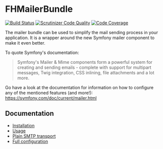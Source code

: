 FHMailerBundle
============
[![Build Status](https://travis-ci.org/freshheads/FHMailerBundle.png?branch=develop)](https://travis-ci.org/freshheads/FHMailerBundle)
[![Scrutinizer Code Quality](https://scrutinizer-ci.com/g/freshheads/FHMailerBundle/badges/quality-score.png?b=develop)](https://scrutinizer-ci.com/g/freshheads/FHMailerBundle/?branch=develop)
[![Code Coverage](https://scrutinizer-ci.com/g/freshheads/FHMailerBundle/badges/coverage.png?b=develop)](https://scrutinizer-ci.com/g/freshheads/FHMailerBundle/?branch=develop)

The mailer bundle can be used to simplify the mail sending process in your application. It is a wrapper around the new Symfony mailer component to make it even better.

To quote Symfony's documentation:
> Symfony's Mailer & Mime components form a powerful system for creating and sending emails - complete with support for multipart messages, Twig integration, CSS inlining, file attachments and a lot more.

Go have a look at the documentation for information on how to configure any of the mentioned features (and more!): https://symfony.com/doc/current/mailer.html

Documentation
-------------
- [Installation](support/docs/installation.md)
- [Usage](support/docs/usage.md)
- [Plain SMTP transport](support/docs/transport.md)
- [Full configuration](support/docs/configuration.md)
